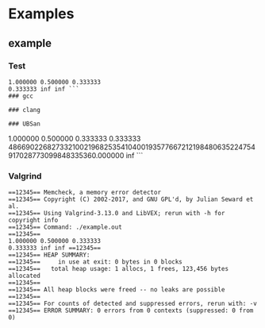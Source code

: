 # Examples
## example
### Test
```
1.000000 0.500000 0.333333 
0.333333 inf inf ```
### gcc
```
```
### clang
```
```
### UBSan
```
1.000000 0.500000 0.333333 
0.333333 486690226827332100219682535410400193577667212198480635224754917028773099848335360.000000 inf ```
### Valgrind
```
==12345== Memcheck, a memory error detector
==12345== Copyright (C) 2002-2017, and GNU GPL'd, by Julian Seward et al.
==12345== Using Valgrind-3.13.0 and LibVEX; rerun with -h for copyright info
==12345== Command: ./example.out
==12345== 
1.000000 0.500000 0.333333 
0.333333 inf inf ==12345== 
==12345== HEAP SUMMARY:
==12345==     in use at exit: 0 bytes in 0 blocks
==12345==   total heap usage: 1 allocs, 1 frees, 123,456 bytes allocated
==12345== 
==12345== All heap blocks were freed -- no leaks are possible
==12345== 
==12345== For counts of detected and suppressed errors, rerun with: -v
==12345== ERROR SUMMARY: 0 errors from 0 contexts (suppressed: 0 from 0)
```
